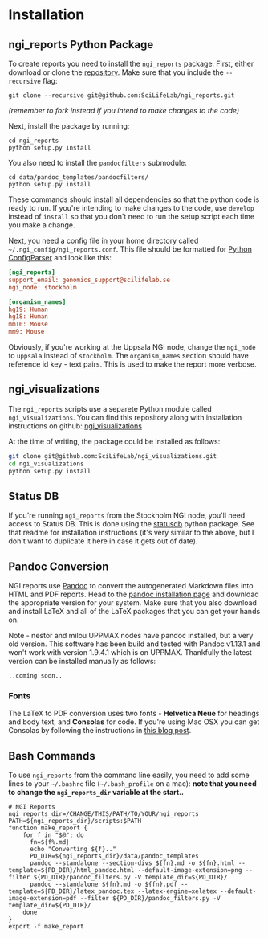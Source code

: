 # Installation

## ngi_reports Python Package
To create reports you need to install the `ngi_reports` package.
First, either download or clone the [repository](https://github.com/SciLifeLab/ngi_reports).
Make sure that you include the `--recursive` flag:

```
git clone --recursive git@github.com:SciLifeLab/ngi_reports.git
```
_(remember to fork instead if you intend to make changes to the code)_

Next, install the package by running:

```
cd ngi_reports
python setup.py install
```

You also need to install the `pandocfilters` submodule:

```
cd data/pandoc_templates/pandocfilters/
python setup.py install
```

These commands should install all dependencies so that the python code is ready to run.
If you're intending to make changes to the code, use `develop` instead of `install`
so that you don't need to run the setup script each time you make a change.

Next, you need a config file in your home directory called
`~/.ngi_config/ngi_reports.conf`. This file should be formatted for 
[Python ConfigParser](https://docs.python.org/2/library/configparser.html)
and look like this:

```ini
[ngi_reports]
support_email: genomics_support@scilifelab.se
ngi_node: stockholm

[organism_names]
hg19: Human
hg18: Human
mm10: Mouse
mm9: Mouse
```

Obviously, if you're working at the Uppsala NGI node, change the `ngi_node` to
`uppsala` instead of `stockholm`. The `organism_names` section should have 
reference id key - text pairs. This is used to make the report more verbose.

## ngi_visualizations
The `ngi_reports` scripts use a separete Python module called `ngi_visualizations`.
You can find this repository along with installation instructions on github:
[ngi_visualizations](https://github.com/SciLifeLab/ngi_visualizations)

At the time of writing, the package could be installed as follows:

```bash
git clone git@github.com:SciLifeLab/ngi_visualizations.git
cd ngi_visualizations
python setup.py install
```


## Status DB
If you're running `ngi_reports` from the Stockholm NGI node, you'll need access
to Status DB. This is done using the [statusdb](https://github.com/SciLifeLab/statusdb)
python package. See that readme for installation instructions (it's very similar to the
above, but I don't want to duplicate it here in case it gets out of date).

## Pandoc Conversion
NGI reports use [Pandoc](http://johnmacfarlane.net/pandoc/)
to convert the autogenerated Markdown files into HTML and PDF reports.
Head to the [pandoc installation page](http://johnmacfarlane.net/pandoc/installing.html)
and download the appropriate version for your system. Make sure that you also
download and install LaTeX and all of the LaTeX packages that you can get your
hands on.

Note - nestor and milou UPPMAX nodes have pandoc installed, but a very old version.
This software has been build and tested with Pandoc v1.13.1 and won't work with
version 1.9.4.1 which is on UPPMAX. Thankfully the latest version can be installed manually
as follows:

```
..coming soon..
```

### Fonts
The LaTeX to PDF conversion uses two fonts - **Helvetica Neue** for headings
and body text, and **Consolas** for code. If you're using Mac OSX you can get
Consolas by following the instructions in
[this blog post](http://zjhzxhz.com/2014/01/install-microsofts-consolas-font-on-mac-os-x/).


## Bash Commands
To use `ngi_reports` from the command line easily, you need to add some lines
to your `~/.bashrc` file (`~/.bash_profile` on a mac):
**note that you need to change the `ngi_reports_dir` variable at the start..**

```
# NGI Reports
ngi_reports_dir=/CHANGE/THIS/PATH/TO/YOUR/ngi_reports
PATH=${ngi_reports_dir}/scripts:$PATH
function make_report {
	for f in "$@"; do
	  fn=${f%.md}
	  echo "Converting ${f}.."
	  PD_DIR=${ngi_reports_dir}/data/pandoc_templates
	  pandoc --standalone --section-divs ${fn}.md -o ${fn}.html --template=${PD_DIR}/html_pandoc.html --default-image-extension=png --filter ${PD_DIR}/pandoc_filters.py -V template_dir=${PD_DIR}/ 
	  pandoc --standalone ${fn}.md -o ${fn}.pdf --template=${PD_DIR}/latex_pandoc.tex --latex-engine=xelatex --default-image-extension=pdf --filter ${PD_DIR}/pandoc_filters.py -V template_dir=${PD_DIR}/ 
	done
}
export -f make_report
```